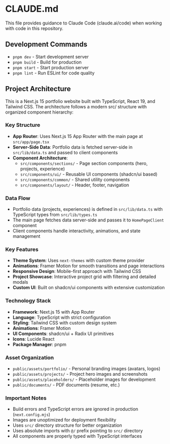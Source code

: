 # CLAUDE.md

This file provides guidance to Claude Code (claude.ai/code) when working with code in this repository.

## Development Commands

- `pnpm dev` - Start development server
- `pnpm build` - Build for production
- `pnpm start` - Start production server
- `pnpm lint` - Run ESLint for code quality

## Project Architecture

This is a Next.js 15 portfolio website built with TypeScript, React 19, and Tailwind CSS. The architecture follows a modern src/ structure with organized component hierarchy:

### Key Structure
- **App Router**: Uses Next.js 15 App Router with the main page at `src/app/page.tsx`
- **Server-Side Data**: Portfolio data is fetched server-side in `src/lib/data.ts` and passed to client components
- **Component Architecture**: 
  - `src/components/sections/` - Page section components (hero, projects, experience)
  - `src/components/ui/` - Reusable UI components (shadcn/ui based)
  - `src/components/common/` - Shared utility components
  - `src/components/layout/` - Header, footer, navigation

### Data Flow
- Portfolio data (projects, experiences) is defined in `src/lib/data.ts` with TypeScript types from `src/lib/types.ts`
- The main page fetches data server-side and passes it to `HomePageClient` component
- Client components handle interactivity, animations, and state management

### Key Features
- **Theme System**: Uses `next-themes` with custom theme provider
- **Animations**: Framer Motion for smooth transitions and page interactions
- **Responsive Design**: Mobile-first approach with Tailwind CSS
- **Project Showcase**: Interactive project grid with filtering and detailed modals
- **Custom UI**: Built on shadcn/ui components with extensive customization

### Technology Stack
- **Framework**: Next.js 15 with App Router
- **Language**: TypeScript with strict configuration
- **Styling**: Tailwind CSS with custom design system
- **Animations**: Framer Motion
- **UI Components**: shadcn/ui + Radix UI primitives
- **Icons**: Lucide React
- **Package Manager**: pnpm

### Asset Organization
- `public/assets/portfolio/` - Personal branding images (avatars, logos)
- `public/assets/projects/` - Project hero images and screenshots
- `public/assets/placeholders/` - Placeholder images for development
- `public/documents/` - PDF documents (resume, etc.)

### Important Notes
- Build errors and TypeScript errors are ignored in production (`next.config.mjs`)
- Images are unoptimized for deployment flexibility
- Uses `src/` directory structure for better organization
- Uses absolute imports with `@/` prefix pointing to `src/` directory
- All components are properly typed with TypeScript interfaces